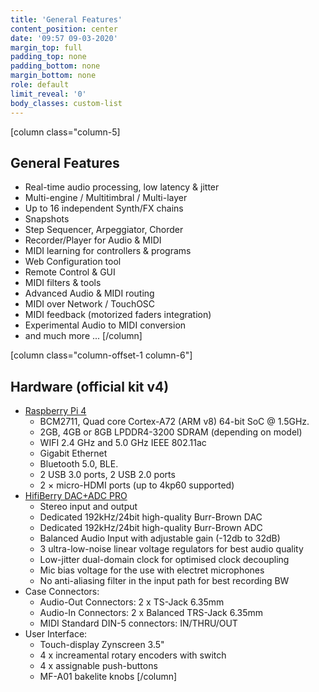 ```yaml
---
title: 'General Features'
content_position: center
date: '09:57 09-03-2020'
margin_top: full
padding_top: none
padding_bottom: none
margin_bottom: none
role: default
limit_reveal: '0'
body_classes: custom-list
---
```


[column class="column-5]
## General Features
* Real-time audio processing, low latency & jitter
* Multi-engine / Multitimbral / Multi-layer
* Up to 16 independent Synth/FX chains
* Snapshots
* Step Sequencer, Arpeggiator, Chorder
* Recorder/Player for Audio & MIDI
* MIDI learning for controllers & programs
* Web Configuration tool
* Remote Control & GUI
* MIDI filters & tools
* Advanced Audio & MIDI routing
* MIDI over Network / TouchOSC
* MIDI feedback (motorized faders integration)
* Experimental Audio to MIDI conversion
* and much more ...
[/column]

[column  class="column-offset-1 column-6"]
## Hardware (official kit v4)
* [Raspberry Pi 4](https://www.raspberrypi.org/products/raspberry-pi-4-model-b/specifications/)
    * BCM2711, Quad core Cortex-A72 (ARM v8) 64-bit SoC @ 1.5GHz.
    * 2GB, 4GB or 8GB LPDDR4-3200 SDRAM (depending on model)
    * WIFI 2.4 GHz and 5.0 GHz IEEE 802.11ac
    * Gigabit Ethernet
    * Bluetooth 5.0, BLE.
    * 2 USB 3.0 ports, 2 USB 2.0 ports
    * 2 × micro-HDMI ports (up to 4kp60 supported)
* [HifiBerry DAC+ADC PRO](https://www.hifiberry.com/docs/data-sheets/datasheet-dac-adc-pro/)
    * Stereo input and output
    * Dedicated 192kHz/24bit high-quality Burr-Brown DAC
    * Dedicated 192kHz/24bit high-quality Burr-Brown ADC
    * Balanced Audio Input with adjustable gain (-12db to 32dB)
    * 3 ultra-low-noise linear voltage regulators for best audio quality
    * Low-jitter dual-domain clock for optimised clock decoupling
    * Mic bias voltage for the use with electret microphones
    * No anti-aliasing filter in the input path for best recording BW
* Case Connectors:
    * Audio-Out Connectors: 2 x TS-Jack 6.35mm
    * Audio-In Connectors: 2 x Balanced TRS-Jack 6.35mm
    * MIDI Standard DIN-5 connectors: IN/THRU/OUT
* User Interface:
    * Touch-display Zynscreen 3.5"
    * 4 x increamental rotary encoders with switch
    * 4 x assignable push-buttons
    * MF-A01 bakelite knobs
[/column]
